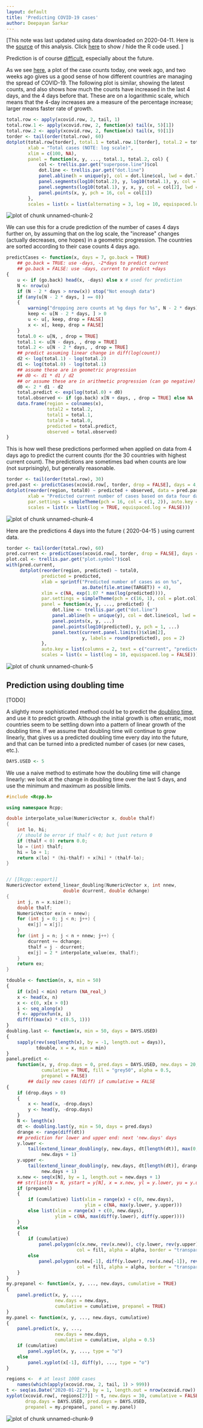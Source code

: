 ```yaml
---
layout: default
title: 'Predicting COVID-19 cases'
author: Deepayan Sarkar
---
```









[This note was last updated using data downloaded on 
2020-04-11. Here is the
[source](prediction.rmd) of this analysis. Click <a href="#"
data-toggle="collapse" data-target="div.sourceCode"
aria-expanded="true">here</a> to show / hide the R code used. ]


Prediction is of course
[difficult](https://quoteinvestigator.com/2013/10/20/no-predict/),
especially about the future.

As we see [here](doubling.html), a plot of the case counts today, one
week ago, and two weeks ago gives us a good sense of how different
countries are managing the spread of COVID-19. The following plot is
similar, showing the latest counts, and also shows how much the counts
have increased in the last 4 days, and the 4 days before that. These
are on a logarithmic scale, which means that the 4-day increases are a
measure of the percentage increase; larger means faster rate of
growth.



```r
total.row <- apply(xcovid.row, 2, tail, 1)
total.row.1 <- apply(xcovid.row, 2, function(x) tail(x, 5)[1])
total.row.2 <- apply(xcovid.row, 2, function(x) tail(x, 9)[1])
torder <- tail(order(total.row), 60)
dotplot(total.row[torder], total.1 = total.row.1[torder], total.2 = total.row.2[torder],
        xlab = "Total cases (NOTE: log scale)",
        xlim = c(100, NA),
        panel = function(x, y, ..., total.1, total.2, col) {
            col <- trellis.par.get("superpose.line")$col
            dot.line <- trellis.par.get("dot.line")
            panel.abline(h = unique(y), col = dot.line$col, lwd = dot.line$lwd)
            panel.segments(log10(total.2), y, log10(total.1), y, col = col[3], lwd = 2)
            panel.segments(log10(total.1), y, x, y, col = col[2], lwd = 3)
            panel.points(x, y, pch = 16, col = col[1])
        },
        scales = list(x = list(alternating = 3, log = 10, equispaced.log = FALSE)))
```

![plot of chunk unnamed-chunk-2](figures/prediction-unnamed-chunk-2-1.svg)

We can use this for a crude prediction of the number of cases 4 days
further on, by assuming that on the log scale, the "increase" changes
(actually decreases, one hopes) in a geometric progression. The
countries are sorted according to their case counts 4 days ago. 


```r
predictCases <- function(x, days = 7, go.back = TRUE)
    ## go.back = TRUE: use -days, -2*days to predict current
    ## go.back = FALSE: use -days, current to predict +days
{
    u <- if (go.back) head(x, -days) else x # used for prediction
    N <- nrow(u)
    if (N - 2 * days > nrow(x)) stop("Not enough data")
    if (any(u[N - 2 * days, ] == 0))
    {
        warning("dropping zero counts at %g days for %s", N - 2 * days)
        keep <- u[N - 2 * days, ] > 0
        u <- u[, keep, drop = FALSE]
        x <- x[, keep, drop = FALSE]
    }
    total.0 <- u[N, , drop = TRUE]
    total.1 <- u[N - days, , drop = TRUE]
    total.2 <- u[N - 2 * days, , drop = TRUE]
    ## predict assuming linear change in diff(log(count))
    d2 <- log(total.1) - log(total.2)
    d1 <- log(total.0) - log(total.1)
    ## assume these are in geometric progression
    ## d0 <- d1 * d1 / d2
    ## or assume these are in arithmetic progression (can go negative)
    d0 <- 2 * d1 - d2
    total.predict <- exp(log(total.0) + d0)
    total.observed <- if (go.back) x[N + days, , drop = TRUE] else NA
    data.frame(region = colnames(x),
               total2 = total.2,
               total1 = total.1,
               total0 = total.0,
               predicted = total.predict,
               observed = total.observed)
}
```

This is how well these predictions performed when applied on data from
4 days ago to predict the current counts (for the 30 countries with
highest current count). The predictions are sometimes bad when counts
are low (not surprisingly), but generally reasonable.



```r
torder <- tail(order(total.row), 30)
pred.past <- predictCases(xcovid.row[, torder, drop = FALSE], days = 4, go.back = TRUE)
dotplot(reorder(region, total0) ~ predicted + observed, data = pred.past,
        xlab = "Predicted current number of cases based on data four days ago",
        par.settings = simpleTheme(pch = 16, col = c(1, 2)), auto.key = list(columns = 2),
        scales = list(x = list(log = TRUE, equispaced.log = FALSE)))
```

![plot of chunk unnamed-chunk-4](figures/prediction-unnamed-chunk-4-1.svg)

Here are the predictions 4 days into the future (
2020-04-15
) using current data.


```r
torder <- tail(order(total.row), 60)
pred.current <- predictCases(xcovid.row[, torder, drop = FALSE], days = 4, go.back = FALSE)
plot.col <- trellis.par.get("plot.symbol")$col
with(pred.current,
     dotplot(reorder(region, predicted) ~ total0,
             predicted = predicted,
             xlab = sprintf("Predicted number of cases as on %s",
                            as.Date(file.mtime(TARGET)) + 4),
             xlim = c(NA, exp(1.07 * max(log(predicted)))),
             par.settings = simpleTheme(pch = c(16, 1), col = plot.col), 
             panel = function(x, y, ..., predicted) {
                 dot.line <- trellis.par.get("dot.line")
                 panel.abline(h = unique(y), col = dot.line$col, lwd = dot.line$lwd)
                 panel.points(x, y, ...)
                 panel.points(log10(predicted), y, pch = 1, ...)
                 panel.text(current.panel.limits()$xlim[2],
                            y, labels = round(predicted), pos = 2)
             },
             auto.key = list(columns = 2, text = c("current", "predicted")),
             scales = list(x = list(log = 10, equispaced.log = FALSE))))
```

![plot of chunk unnamed-chunk-5](figures/prediction-unnamed-chunk-5-1.svg)


## Prediction using doubling time

[TODO]

A slightly more sophisticated method could be to predict the [doubling
time](doubling.html), and use it to predict growth. Although the
initial growth is often erratic, most countries seem to be settling
down into a pattern of linear growth of the doubling time. If we
assume that doubling time will continue to grow linearly, that gives
us a predicted doubling time every day into the future, and that can
be turned into a predicted number of cases (or new cases, etc.).


```r
DAYS.USED <- 5
```

We use a naive method to estimate how the doubling time will change
linearly: we look at the change in doubling time over the last 
5 days, and use the minimum and maximum as possible
limits.




```cpp
#include <Rcpp.h>

using namespace Rcpp;

double interpolate_value(NumericVector x, double thalf)
{
    int lo, hi;
    // should be error if thalf < 0; but just return 0
    if (thalf < 0) return 0.0;
    lo = (int) thalf;
    hi = lo + 1;
    return x[lo] * (hi-thalf) + x[hi] * (thalf-lo);
}


// [[Rcpp::export]]
NumericVector extend_linear_doubling(NumericVector x, int nnew,
				     double dcurrent, double dchange)
{
    int j, n = x.size();
    double thalf;
    NumericVector ex(n + nnew);
    for (int j = 0; j < n; j++) {
		ex[j] = x[j];
    }
    for (int j = n; j < n + nnew; j++) {
		dcurrent += dchange;
		thalf = j - dcurrent;
		ex[j] = 2 * interpolate_value(ex, thalf);
    }
    return ex;
}
```






```r
tdouble <- function(n, x, min = 50)
{
    if (x[n] < min) return (NA_real_)
    x <- head(x, n)
    x <- c(0, x[x > 0])
    i <- seq_along(x)
    f <- approxfun(x, i)
    diff(f(max(x) * c(0.5, 1)))
}
doubling.last <- function(x, min = 50, days = DAYS.USED)
{
    sapply(rev(seq(length(x), by = -1, length.out = days)),
           tdouble, x = x, min = min)
}
panel.predict <-
    function(x, y, drop.days = 0, pred.days = DAYS.USED, new.days = 20,
             cumulative = TRUE, fill = "grey50", alpha = 0.5,
             prepanel = FALSE)
        ## daily new cases (diff) if cumulative = FALSE
{
    if (drop.days > 0)
    {
        x <- head(x, -drop.days)
        y <- head(y, -drop.days)
    }
    N <- length(x)
    dt <- doubling.last(y, min = 50, days = pred.days)
    drange <- range(diff(dt))
    ## prediction for lower and upper end: next 'new.days' days
    y.lower <-
        tail(extend_linear_doubling(y, new.days, dt[length(dt)], max(0, drange[1])),
             new.days + 1)
    y.upper <-
        tail(extend_linear_doubling(y, new.days, dt[length(dt)], drange[2]),
             new.days + 1)
    x.new <- seq(x[N], by = 1, length.out = new.days + 1)
    ## str(list(N = N, ystart = y[N], x = x.new, yl = y.lower, yu = y.upper))
    if (prepanel)
    {
        if (cumulative) list(xlim = range(x) + c(0, new.days),
                             ylim = c(NA, max(y.lower, y.upper)))
        else list(xlim = range(x) + c(0, new.days),
                  ylim = c(NA, max(diff(y.lower), diff(y.upper))))
    }
    else
    {
        if (cumulative)
            panel.polygon(c(x.new, rev(x.new)), c(y.lower, rev(y.upper)),
                          col = fill, alpha = alpha, border = "transparent")
        else
            panel.polygon(x.new[-1], diff(y.lower), rev(x.new[-1]), rev(diff(y.upper)),
                          col = fill, alpha = alpha, border = "transparent")
    }
}
my.prepanel <- function(x, y, ..., new.days, cumulative = TRUE)
{
    panel.predict(x, y, ...,
                  new.days = new.days,
                  cumulative = cumulative, prepanel = TRUE)
}
my.panel <- function(x, y, ..., new.days, cumulative)
{
    panel.predict(x, y, ...,
                  new.days = new.days,
                  cumulative = cumulative, alpha = 0.5)
    if (cumulative)
        panel.xyplot(x, y, ..., type = "o")
    else
        panel.xyplot(x[-1], diff(y), ..., type = "o")
}
```





```r
regions <-  # at least 1000 cases
    names(which(apply(xcovid.row, 2, tail, 1) > 999))
t <- seq(as.Date("2020-01-22"), by = 1, length.out = nrow(xcovid.row))
xyplot(xcovid.row[, regions[27]] ~ t, new.days = 30, cumulative = FALSE,
       drop.days = DAYS.USED, pred.days = DAYS.USED,
       prepanel = my.prepanel, panel = my.panel)
```

![plot of chunk unnamed-chunk-9](figures/prediction-unnamed-chunk-9-1.svg)


